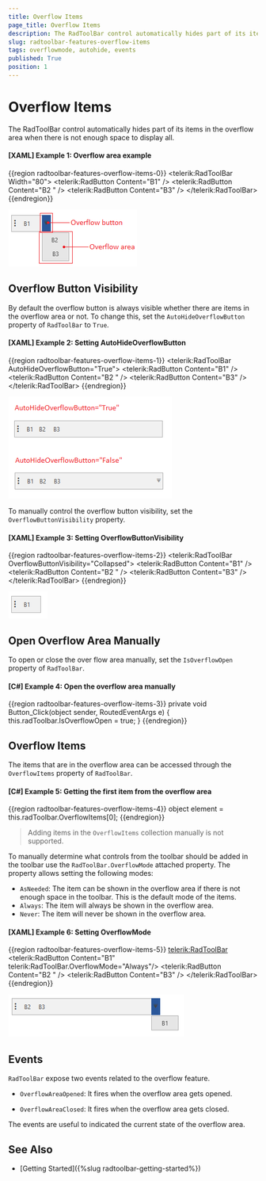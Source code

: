 ```yaml
---
title: Overflow Items
page_title: Overflow Items
description: The RadToolBar control automatically hides part of its items in the overflow area if there is not enough space to display all.
slug: radtoolbar-features-overflow-items
tags: overflowmode, autohide, events
published: True
position: 1
---
```


# Overflow Items

The RadToolBar control automatically hides part of its items in the overflow area when there is not enough space to display all.

#### __[XAML] Example 1: Overflow area example__
{{region radtoolbar-features-overflow-items-0}}
	<telerik:RadToolBar Width="80">
		<telerik:RadButton Content="B1" />
		<telerik:RadButton Content="B2 " />
		<telerik:RadButton Content="B3" />
	</telerik:RadToolBar>
{{endregion}}

![](images/radtoolbar-features-overflow-items-0.png)

## Overflow Button Visibility

By default the overflow button is always visible whether there are items in the overflow area or not. To change this, set the `AutoHideOverflowButton` property of `RadToolBar` to `True`.

#### __[XAML] Example 2: Setting AutoHideOverflowButton__
{{region radtoolbar-features-overflow-items-1}}
	<telerik:RadToolBar AutoHideOverflowButton="True">
		<telerik:RadButton Content="B1" />
		<telerik:RadButton Content="B2 " />
		<telerik:RadButton Content="B3" />
	</telerik:RadToolBar>
{{endregion}}

![](images/radtoolbar-features-overflow-items-1.png)

To manually control the overflow button visibility, set the `OverflowButtonVisibility` property.

#### __[XAML] Example 3: Setting OverflowButtonVisibility__
{{region radtoolbar-features-overflow-items-2}}
	<telerik:RadToolBar OverflowButtonVisibility="Collapsed">
		<telerik:RadButton Content="B1" />
		<telerik:RadButton Content="B2 " />
		<telerik:RadButton Content="B3" />
	</telerik:RadToolBar>
{{endregion}}

![](images/radtoolbar-features-overflow-items-2.png)

## Open Overflow Area Manually

To open or close the over flow area manually, set the `IsOverflowOpen` property of `RadToolBar`.

#### __[C#] Example 4: Open the overflow area manually__
{{region radtoolbar-features-overflow-items-3}}
	private void Button_Click(object sender, RoutedEventArgs e)
	{
		this.radToolbar.IsOverflowOpen = true;
	}
{{endregion}}

## Overflow Items

The items that are in the overflow area can be accessed through the `OverflowItems` property of `RadToolBar`.

#### __[C#] Example 5: Getting the first item from the overflow area__
{{region radtoolbar-features-overflow-items-4}}	
	object element = this.radToolbar.OverflowItems[0];
{{endregion}}

> Adding items in the `OverflowItems` collection manually is not supported.

To manually determine what controls from the toolbar should be added in the toolbar use the `RadToolBar.OverflowMode` attached property. The property allows setting the following modes:

* `AsNeeded`: The item can be shown in the overflow area if there is not enough space in the toolbar. This is the default mode of the items.
* `Always`: The item will always be shown in the overflow area.
* `Never`: The item will never be shown in the overflow area.

#### __[XAML] Example 6: Setting OverflowMode__
{{region radtoolbar-features-overflow-items-5}}
	<telerik:RadToolBar>
		<telerik:RadButton Content="B1" telerik:RadToolBar.OverflowMode="Always"/>
		<telerik:RadButton Content="B2 " />
		<telerik:RadButton Content="B3" />
	</telerik:RadToolBar>
{{endregion}}

![](images/radtoolbar-features-overflow-items-3.png)

## Events

`RadToolBar` expose two events related to the overflow feature. 

* `OverflowAreaOpened`: It fires when the overflow area gets opened.

* `OverflowAreaClosed`: It fires when the overflow area gets closed.

The events are useful to indicated the current state of the overflow area.

## See Also
* [Getting Started]({%slug radtoolbar-getting-started%})
